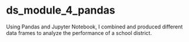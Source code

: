 # ds_module_4_pandas
Using Pandas and Jupyter Notebook, I combined and produced different data frames to analyze the performance of a school district.
